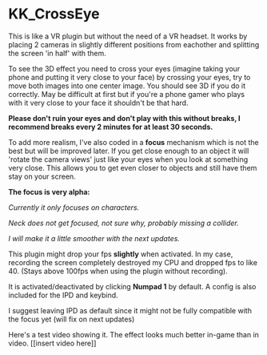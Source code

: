# KK_CrossEye

This is like a VR plugin but without the need of a VR headset. It works by placing 2 cameras in slightly different positions from eachother and splitting the screen 'in half' with them.

To see the 3D effect you need to cross your eyes (imagine taking your phone and putting it very close to your face) by crossing your eyes, try to move both images into one center image. You should see 3D if you do it correctly. May be difficult at first but if you're a phone gamer who plays with it very close to your face it shouldn't be that hard. 

**Please don't ruin your eyes and don't play with this without breaks, I recommend breaks every 2 minutes for at least 30 seconds.**

To add more realism, I've also coded in a **focus** mechanism which is not the best but will be improved later. If you get close enough to an object it will 'rotate the camera views' just like your eyes when you look at something very close. This allows you to get even closer to objects and still have them stay on your screen.

**The focus is very alpha:** 

*Currently it only focuses on characters.*
 
*Neck does not get focused, not sure why, probably missing a collider.*
 
*I will make it a little smoother with the next updates.*


This plugin might drop your fps **slightly** when activated. 
In my case, recording the screen completely destroyed my CPU and dropped fps to like 40. (Stays above 100fps when using the plugin without recording).

It is activated/deactivated by clicking **Numpad 1** by default. 
A config is also included for the IPD and keybind.

I suggest leaving IPD as default since it might not be fully compatible with the focus yet (will fix on next updates)

Here's a test video showing it. The effect looks much better in-game than in video.
[[insert video here]]
